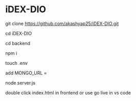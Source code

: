 # iDEX-DIO


git clone https://github.com/akashyap25/iDEX-DIO.git

cd iDEX-DIO

cd backend

npm i

touch .env 

add MONGO_URL = <mongodb uri>

node server.js

double click index.html in frontend or use go live in vs code 
